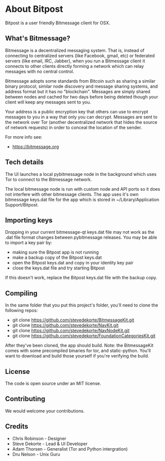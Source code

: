 
About Bitpost
==========

Bitpost is a user friendly Bitmessage client for OSX.

What's Bitmessage?
--------------------------

Bitmessage is a decentralized messaging system. That is, instead of connecting to centralized servers (like Facebook, gmail, etc) or federated servers (like email, IRC, Jabber), when you run a Bitmessage client it connects to other clients directly forming a network which can relay messages with no central control. 

Bitmessage adopts some standards from Bitcoin such as sharing a similar binary protocol, similar node discovery and message sharing systems, and address format but it has no "blockchain". Messages are simply shared between nodes and cached for two days before being deleted though your client will keep any messages sent to you.

Your address is a public encryption key that others can use to encrypt messages to you in a way that only you can decrypt. Messages are sent to the network over Tor (another decentralized network that hides the source of network requests) in order to conceal the location of the sender.

For more info see:

* https://bitmessage.org


Tech details
-----------------
The UI launches a local pybitmessage node in the background which uses Tor to connect to the Bitmessage network. 

The local bitmessage node is run with custom node and API ports so it does not interfere with other bitmessage clients. The app uses it's own bitmessage keys.dat file for the app which is stored in ~/Library/Application Support/Bitpost. 

Importing keys
------------------

Dropping in your current bitmessage-qt keys.dat file may not work as the .dat file format changes between pybitmessage releases. You may be able to import a key pair by:

* making sure the Bitpost app is not running
* make a backup copy of the Bitpost keys.dat
* open the Bitpost keys.dat and copy in your identity key pair
* close the keys.dat file and try starting Bitpost

If this doesn't work, replace the Bitpost keys.dat file with the backup copy.

Compiling
-------------

In the same folder that you put this project's folder, 
you'll need to clone the following repos:

* git clone https://github.com/stevedekorte/BitmessageKit.git
* git clone https://github.com/stevedekorte/NavKit.git
* git clone https://github.com/stevedekorte/NavNodeKit.git
* git clone  https://github.com/stevedekorte/FoundationCategoriesKit.git

After they've been cloned, the app should build. Note: the BitmessageKit comes with some precompiled binaries for tor, and static-python. You'll want to download and build those yourself if you're verifying the build. 

License
----------

The code is open source under an MIT license. 


Contributing
---------------

We would welcome your contributions.


Credits 
---------

* Chris Robinson - Designer
* Steve Dekorte - Lead & UI Developer
* Adam Thorsen - Generalist (Tor and Python intergration)
* Dru Nelson - Unix Guru





